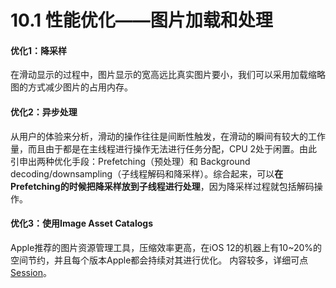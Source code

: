# 10.1 性能优化——图片加载和处理



#### 优化1：降采样

在滑动显示的过程中，图片显示的宽高远比真实图片要小，我们可以采用加载缩略图的方式减少图片的占用内存。

#### 优化2：异步处理

从用户的体验来分析，滑动的操作往往是间断性触发，在滑动的瞬间有较大的工作量，而且由于都是在主线程进行操作无法进行任务分配，CPU 2处于闲置。由此引申出两种优化手段：Prefetching（预处理）和
Background decoding/downsampling（子线程解码和降采样）。综合起来，可以**在Prefetching的时候把降采样放到子线程进行处理**，因为降采样过程就包括解码操作。



#### 优化3：使用Image Asset Catalogs

Apple推荐的图片资源管理工具，压缩效率更高，在iOS 12的机器上有10~20%的空间节约，并且每个版本Apple都会持续对其进行优化。
内容较多，详细可点[Session](https://developer.apple.com/videos/play/wwdc2018/227/)。